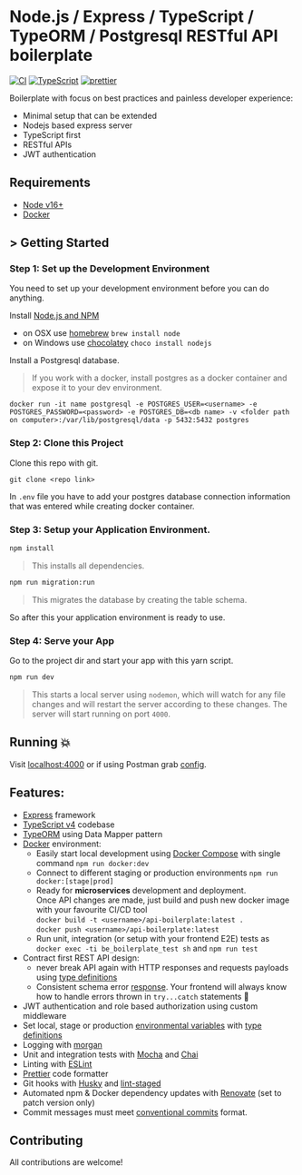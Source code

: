 #  Node.js / Express / TypeScript / TypeORM / Postgresql RESTful API boilerplate

[![CI][build-badge]][build-url]
[![TypeScript][typescript-badge]][typescript-url]
[![prettier][prettier-badge]][prettier-url]

Boilerplate with focus on best practices and painless developer experience:

- Minimal setup that can be extended
- Nodejs based express server
- TypeScript first
- RESTful APIs
- JWT authentication

## Requirements

- [Node v16+](https://nodejs.org/)
- [Docker](https://www.docker.com/)

## > Getting Started

### Step 1: Set up the Development Environment

You need to set up your development environment before you can do anything.

Install [Node.js and NPM](https://nodejs.org/en/download/)

- on OSX use [homebrew](http://brew.sh) `brew install node`
- on Windows use [chocolatey](https://chocolatey.org/) `choco install nodejs`

Install a Postgresql database.

> If you work with a docker, install postgres as a docker container and expose it to your dev environment.

```
docker run -it name postgresql -e POSTGRES_USER=<username> -e POSTGRES_PASSWORD=<password> -e POSTGRES_DB=<db name> -v <folder path on computer>:/var/lib/postgresql/data -p 5432:5432 postgres
```

### Step 2: Clone this Project

Clone this repo with git.

```
git clone <repo link>
```

In `.env` file you have to add your postgres database connection information that was entered while creating docker container.

### Step 3: Setup your Application Environment.

```bash
npm install
```

> This installs all dependencies. 

```bash
npm run migration:run
```
> This migrates the database by creating the table schema. 

So after this your application environment is ready to use.

### Step 4: Serve your App

Go to the project dir and start your app with this yarn script.

```bash
npm run dev
```

> This starts a local server using `nodemon`, which will watch for any file changes and will restart the server according to these changes.
> The server will start running on port `4000`.

## Running 💥

Visit [localhost:4000](http://localhost:4000/) or if using Postman grab [config](/postman).

## Features:

- [Express](https://github.com/expressjs/express) framework
- [TypeScript v4](https://github.com/microsoft/TypeScript) codebase
- [TypeORM](https://typeorm.io/) using Data Mapper pattern
- [Docker](https://www.docker.com/) environment:
  - Easily start local development using [Docker Compose](https://docs.docker.com/compose/) with single command `npm run docker:dev`
  - Connect to different staging or production environments `npm run docker:[stage|prod]`
  - Ready for **microservices** development and deployment.  
    Once API changes are made, just build and push new docker image with your favourite CI/CD tool  
    `docker build -t <username>/api-boilerplate:latest .`  
    `docker push <username>/api-boilerplate:latest`
  - Run unit, integration (or setup with your frontend E2E) tests as `docker exec -ti be_boilerplate_test sh` and `npm run test`
- Contract first REST API design:
  - never break API again with HTTP responses and requests payloads using [type definitions](./src/types/express/index.d.ts)
  - Consistent schema error [response](./src/utils/response/custom-error/types.ts). Your frontend will always know how to handle errors thrown in `try...catch` statements 💪
- JWT authentication and role based authorization using custom middleware
- Set local, stage or production [environmental variables](./config) with [type definitions](./src/types/ProcessEnv.d.ts)
- Logging with [morgan](https://github.com/expressjs/morgan)
- Unit and integration tests with [Mocha](https://mochajs.org/) and [Chai](https://www.chaijs.com/)
- Linting with [ESLint](https://eslint.org/)
- [Prettier](https://prettier.io/) code formatter
- Git hooks with [Husky](https://github.com/typicode/husky) and [lint-staged](https://github.com/okonet/lint-staged)
- Automated npm & Docker dependency updates with [Renovate](https://github.com/renovatebot/renovate) (set to patch version only)
- Commit messages must meet [conventional commits](https://www.conventionalcommits.org/en/v1.0.0/) format.  
  
[build-badge]: https://github.com/mkosir/express-typescript-typeorm-boilerplate/actions/workflows/main.yml/badge.svg
[build-url]: https://github.com/mkosir/express-typescript-typeorm-boilerplate/actions/workflows/main.yml
[typescript-badge]: https://badges.frapsoft.com/typescript/code/typescript.svg?v=101
[typescript-url]: https://github.com/microsoft/TypeScript
[prettier-badge]: https://img.shields.io/badge/code_style-prettier-ff69b4.svg
[prettier-url]: https://github.com/prettier/prettier

## Contributing

All contributions are welcome!

